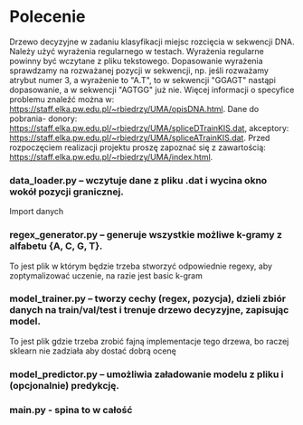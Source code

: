# Polecenie

Drzewo decyzyjne w zadaniu klasyfikacji miejsc rozcięcia w sekwencji DNA. Należy użyć wyrażenia regularnego w testach. Wyrażenia regularne powinny być wczytane z pliku tekstowego. Dopasowanie wyrażenia sprawdzamy na rozważanej pozycji w sekwencji, np. jeśli rozważamy atrybut numer 3, a wyrażenie to "A.T", to w sekwencji "GGAGT" nastąpi dopasowanie, a w sekwencji "AGTGG" już nie. Więcej informacji o specyfice problemu znaleźć można w: https://staff.elka.pw.edu.pl/~rbiedrzy/UMA/opisDNA.html. Dane do pobrania- donory: https://staff.elka.pw.edu.pl/~rbiedrzy/UMA/spliceDTrainKIS.dat, akceptory: https://staff.elka.pw.edu.pl/~rbiedrzy/UMA/spliceATrainKIS.dat. Przed rozpoczęciem realizacji projektu proszę zapoznać się z zawartością: https://staff.elka.pw.edu.pl/~rbiedrzy/UMA/index.html.

### data_loader.py – wczytuje dane z pliku .dat i wycina okno wokół pozycji granicznej.
Import danych

### regex_generator.py – generuje wszystkie możliwe k-gramy z alfabetu {A, C, G, T}.

To jest plik w którym będzie trzeba stworzyć odpowiednie regexy, aby zoptymalizować uczenie, na razie jest basic k-gram


### model_trainer.py – tworzy cechy (regex, pozycja), dzieli zbiór danych na train/val/test i trenuje drzewo decyzyjne, zapisując model.

To jest plik gdzie trzeba zrobić fajną implementacje tego drzewa, bo raczej sklearn nie zadziała aby dostać dobrą ocenę

### model_predictor.py – umożliwia załadowanie modelu z pliku i (opcjonalnie) predykcję.

### main.py - spina to w całość